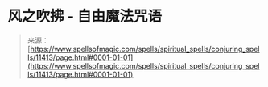 <!--yml

分类：未分类

日期：2024年06月12日 18:48:34

-->

# 风之吹拂 - 自由魔法咒语

> 来源：[https://www.spellsofmagic.com/spells/spiritual_spells/conjuring_spells/11413/page.html#0001-01-01](https://www.spellsofmagic.com/spells/spiritual_spells/conjuring_spells/11413/page.html#0001-01-01)
